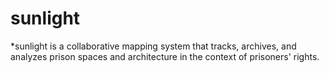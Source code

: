 # sunlight
*sunlight is a collaborative mapping system that tracks, archives, and analyzes prison spaces and architecture in the context of prisoners' rights.
